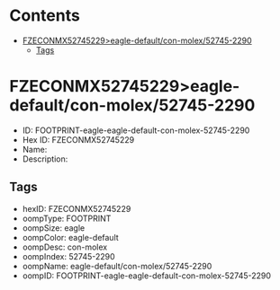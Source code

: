 



Contents
========

* [FZECONMX52745229>eagle-default/con-molex/52745-2290](#fzeconmx52745229eagle-defaultcon-molex52745-2290)
	* [Tags](#tags)

# FZECONMX52745229>eagle-default/con-molex/52745-2290

- ID: FOOTPRINT-eagle-eagle-default-con-molex-52745-2290
- Hex ID: FZECONMX52745229
- Name: 
- Description: 

## Tags

- hexID: FZECONMX52745229
- oompType: FOOTPRINT
- oompSize: eagle
- oompColor: eagle-default
- oompDesc: con-molex
- oompIndex: 52745-2290
- oompName: eagle-default/con-molex/52745-2290
- oompID: FOOTPRINT-eagle-eagle-default-con-molex-52745-2290
